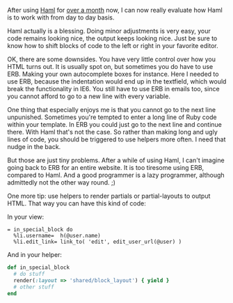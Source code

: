 After using [Haml](http://haml-lang.com/) for [over a month](/first-haml-evaluation) now, I can now
really evaluate how Haml is to work with from day to day basis.

Haml actually is a blessing. Doing minor adjustments is very easy, your code remains looking nice,
the output keeps looking nice. Just be sure to know how to shift blocks of code to the left or right
in your favorite editor.

OK, there are some downsides. You have very little control over how you HTML turns out. It is
usually spot on, but sometimes you do have to use ERB. Making your own autocomplete boxes for
instance. Here I needed to use ERB, because the indentation would end up in the textfield, which
would break the functionality in IE6. You still have to use ERB in emails too, since you cannot
afford to go to a new line with every variable.

One thing that especially enjoys me is that you cannot go to the next line unpunished. Sometimes
you're tempted to enter a long line of Ruby code within your template. In ERB you could just go to
the next line and continue there. With Haml that's not the case. So rather than making long and ugly
lines of code, you should be triggered to use helpers more often. I need that nudge in the back.

But those are just tiny problems. After a while of using Haml, I can't imagine going back to ERB for
an entire website. It is too tiresome using ERB, compared to Haml. And a good programmer is a lazy
programmer, although admittedly not the other way round. ;)

One more tip: use helpers to render partials or partial-layouts to output HTML. That way you can
have this kind of code:

In your view:

``` haml
= in_special_block do
  %li.username=  h(@user.name)
  %li.edit_link= link_to( 'edit', edit_user_url(@user) )
```

And in your helper:


``` ruby
def in_special_block
  # do stuff
  render(:layout => 'shared/block_layout') { yield }
  # other stuff
end
```
